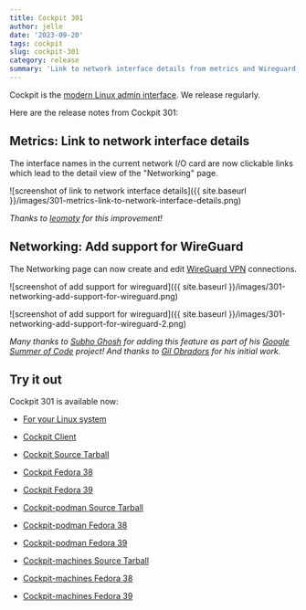 ```yaml
---
title: Cockpit 301
author: jelle
date: '2023-09-20'
tags: cockpit
slug: cockpit-301
category: release
summary: 'Link to network interface details from metrics and Wireguard support'
---
```


Cockpit is the [modern Linux admin interface](https://cockpit-project.org/).
We release regularly.

Here are the release notes from Cockpit 301:


## Metrics: Link to network interface details

The interface names in the current network I/O card are now clickable links which lead to the detail view of the "Networking" page.

![screenshot of link to network interface details]({{ site.baseurl }}/images/301-metrics-link-to-network-interface-details.png)

_Thanks to [leomoty](https://github.com/leomoty/) for this improvement!_

## Networking: Add support for WireGuard

The Networking page can now create and edit [WireGuard VPN](https://www.wireguard.com/) connections.

![screenshot of add support for wireguard]({{ site.baseurl }}/images/301-networking-add-support-for-wireguard.png)

![screenshot of add support for wireguard]({{ site.baseurl }}/images/301-networking-add-support-for-wireguard-2.png)

_Many thanks to [Subho Ghosh](https://github.com/subhoghoshX) for adding this feature as part of his [Google Summer of Code](https://summerofcode.withgoogle.com/) project! And thanks to [Gil Obradors](https://github.com/gil-obradors) for his initial work._


## Try it out

Cockpit 301 is available now:

* [For your Linux system](https://cockpit-project.org/running.html)
* [Cockpit Client](https://flathub.org/apps/details/org.cockpit_project.CockpitClient)

* [Cockpit Source Tarball](https://github.com/cockpit-project/cockpit/releases/tag/301)
* [Cockpit Fedora 38](https://bodhi.fedoraproject.org/updates/FEDORA-2023-15c074a031)
* [Cockpit Fedora 39](https://bodhi.fedoraproject.org/updates/FEDORA-2023-22db412e5e)

* [Cockpit-podman Source Tarball](https://github.com/cockpit-project/cockpit-podman/releases/tag/77)
* [Cockpit-podman Fedora 38](https://bodhi.fedoraproject.org/updates/FEDORA-2023-751f8bb5d0)
* [Cockpit-podman Fedora 39](https://bodhi.fedoraproject.org/updates/FEDORA-2023-5fb734ce86)

* [Cockpit-machines Source Tarball](https://github.com/cockpit-project/cockpit-machines/releases/tag/299)
* [Cockpit-machines Fedora 38](https://bodhi.fedoraproject.org/updates/FEDORA-2023-8dcb519f98)
* [Cockpit-machines Fedora 39](https://bodhi.fedoraproject.org/updates/FEDORA-2023-ce9f0307ad)
